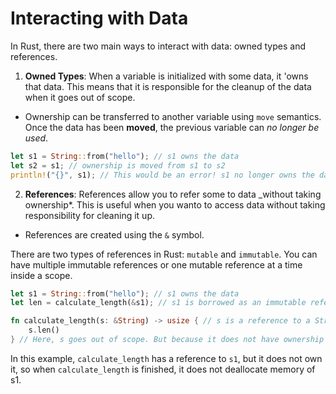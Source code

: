 # Interacting with Data

In Rust, there are two main ways to interact with data: owned types and references.

1. **Owned Types**: When a variable is initialized with some data, it 'owns that data. This means that it is responsible for the cleanup of the data when it goes out of scope.

- Ownership can be transferred to another variable using `move` semantics. Once the data has been **moved**, the previous variable can _no longer be used_.

```rust
let s1 = String::from("hello"); // s1 owns the data
let s2 = s1; // ownership is moved from s1 to s2
println!("{}", s1); // This would be an error! s1 no longer owns the data
```

2. **References**: References allow you to refer some to data _without taking ownership*. This is useful when you wanto to access data without taking responsibility for cleaning it up. 

- References are created using the `&` symbol.

There are two types of references in Rust: `mutable` and `immutable`. You can have multiple immutable references or one mutable reference at a time inside a scope.

```rust
let s1 = String::from("hello"); // s1 owns the data
let len = calculate_length(&s1); // s1 is borrowed as an immutable reference

fn calculate_length(s: &String) -> usize { // s is a reference to a String
    s.len()
} // Here, s goes out of scope. But because it does not have ownership of the data, nothing happens
```

In this example, `calculate_length` has a reference to `s1`, but it does not own it, so when `calculate_length` is finished, it does not deallocate memory of s1.

